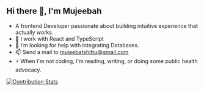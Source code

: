 ## Hi there 👋, I'm Mujeebah
- A frontend Developer passionate about building intuitive experience that actually works.
- 🌱 I work with React and TypeScript
- 🤔 I’m looking for help with integrating Databases.
- 📫 Send a mail to mujeebatshittu@gmail.com
- ⚡ When I'm not coding, I'm reading, writing, or doing some public health advocacy.


[![Contribution Stats](https://github-contribution-stats.vercel.app/api/?username=mujeebat-shittu)](https://github.com/LordDashMe/github-contribution-stats/)



<!--
**Mujeebat-shittu/Mujeebat-shittu** is a ✨ _special_ ✨ repository because its `README.md` (this file) appears on your GitHub profile.

Here are some ideas to get you started:

- 🔭 I’m currently working on ...
- 🌱 I’m currently learning ...
- 👯 I’m looking to collaborate on ...
- 🤔 I’m looking for help with ...
- 💬 Ask me about ...
- 📫 How to reach me: ...
- 😄 Pronouns: ...
- ⚡ Fun fact: ...
-->
